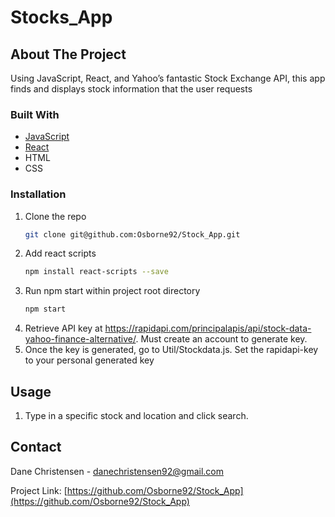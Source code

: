 # Stocks_App

<!-- ABOUT THE PROJECT -->
## About The Project

Using JavaScript, React, and Yahoo’s fantastic Stock Exchange API, this app finds and displays stock information that the user requests

### Built With
* [JavaScript](https://www.javascript.com/)
* [React](https://reactjs.org/)
* HTML
* CSS

<!-- GETTING STARTED -->
### Installation
1. Clone the repo
   ```sh
   git clone git@github.com:Osborne92/Stock_App.git
   ```
2. Add react scripts
   ```sh
   npm install react-scripts --save
   ```
3. Run npm start within project root directory
   ```sh
   npm start
   ```
4. Retrieve API key at https://rapidapi.com/principalapis/api/stock-data-yahoo-finance-alternative/. Must create an account to generate key.
5. Once the key is generated, go to Util/Stockdata.js. Set the rapidapi-key to your personal generated key

<!-- USAGE -->
## Usage
1. Type in a specific stock and location and click search.  

<!-- CONTACT -->
## Contact

Dane Christensen - danechristensen92@gmail.com

Project Link: [https://github.com/Osborne92/Stock_App](https://github.com/Osborne92/Stock_App)

